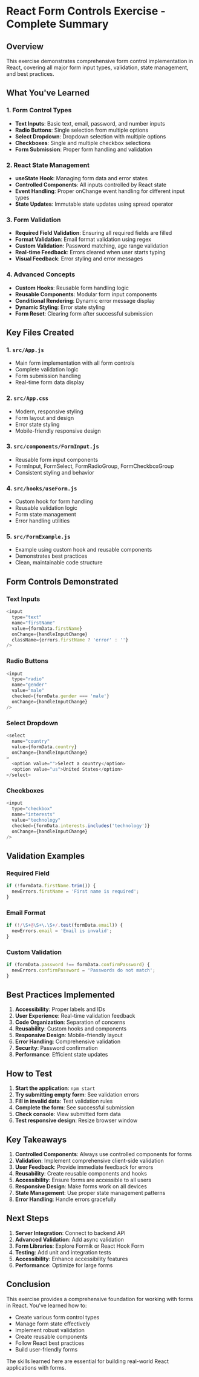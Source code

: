 # React Form Controls Exercise - Complete Summary

## Overview
This exercise demonstrates comprehensive form control implementation in React, covering all major form input types, validation, state management, and best practices.

## What You've Learned

### 1. Form Control Types
- **Text Inputs**: Basic text, email, password, and number inputs
- **Radio Buttons**: Single selection from multiple options
- **Select Dropdown**: Dropdown selection with multiple options
- **Checkboxes**: Single and multiple checkbox selections
- **Form Submission**: Proper form handling and validation

### 2. React State Management
- **useState Hook**: Managing form data and error states
- **Controlled Components**: All inputs controlled by React state
- **Event Handling**: Proper onChange event handling for different input types
- **State Updates**: Immutable state updates using spread operator

### 3. Form Validation
- **Required Field Validation**: Ensuring all required fields are filled
- **Format Validation**: Email format validation using regex
- **Custom Validation**: Password matching, age range validation
- **Real-time Feedback**: Errors cleared when user starts typing
- **Visual Feedback**: Error styling and error messages

### 4. Advanced Concepts
- **Custom Hooks**: Reusable form handling logic
- **Reusable Components**: Modular form input components
- **Conditional Rendering**: Dynamic error message display
- **Dynamic Styling**: Error state styling
- **Form Reset**: Clearing form after successful submission

## Key Files Created

### 1. `src/App.js`
- Main form implementation with all form controls
- Complete validation logic
- Form submission handling
- Real-time form data display

### 2. `src/App.css`
- Modern, responsive styling
- Form layout and design
- Error state styling
- Mobile-friendly responsive design

### 3. `src/components/FormInput.js`
- Reusable form input components
- FormInput, FormSelect, FormRadioGroup, FormCheckboxGroup
- Consistent styling and behavior

### 4. `src/hooks/useForm.js`
- Custom hook for form handling
- Reusable validation logic
- Form state management
- Error handling utilities

### 5. `src/FormExample.js`
- Example using custom hook and reusable components
- Demonstrates best practices
- Clean, maintainable code structure

## Form Controls Demonstrated

### Text Inputs
```javascript
<input
  type="text"
  name="firstName"
  value={formData.firstName}
  onChange={handleInputChange}
  className={errors.firstName ? 'error' : ''}
/>
```

### Radio Buttons
```javascript
<input
  type="radio"
  name="gender"
  value="male"
  checked={formData.gender === 'male'}
  onChange={handleInputChange}
/>
```

### Select Dropdown
```javascript
<select
  name="country"
  value={formData.country}
  onChange={handleInputChange}
>
  <option value="">Select a country</option>
  <option value="us">United States</option>
</select>
```

### Checkboxes
```javascript
<input
  type="checkbox"
  name="interests"
  value="technology"
  checked={formData.interests.includes('technology')}
  onChange={handleInputChange}
/>
```

## Validation Examples

### Required Field
```javascript
if (!formData.firstName.trim()) {
  newErrors.firstName = 'First name is required';
}
```

### Email Format
```javascript
if (!/\S+@\S+\.\S+/.test(formData.email)) {
  newErrors.email = 'Email is invalid';
}
```

### Custom Validation
```javascript
if (formData.password !== formData.confirmPassword) {
  newErrors.confirmPassword = 'Passwords do not match';
}
```

## Best Practices Implemented

1. **Accessibility**: Proper labels and IDs
2. **User Experience**: Real-time validation feedback
3. **Code Organization**: Separation of concerns
4. **Reusability**: Custom hooks and components
5. **Responsive Design**: Mobile-friendly layout
6. **Error Handling**: Comprehensive validation
7. **Security**: Password confirmation
8. **Performance**: Efficient state updates

## How to Test

1. **Start the application**: `npm start`
2. **Try submitting empty form**: See validation errors
3. **Fill in invalid data**: Test validation rules
4. **Complete the form**: See successful submission
5. **Check console**: View submitted form data
6. **Test responsive design**: Resize browser window

## Key Takeaways

1. **Controlled Components**: Always use controlled components for forms
2. **Validation**: Implement comprehensive client-side validation
3. **User Feedback**: Provide immediate feedback for errors
4. **Reusability**: Create reusable components and hooks
5. **Accessibility**: Ensure forms are accessible to all users
6. **Responsive Design**: Make forms work on all devices
7. **State Management**: Use proper state management patterns
8. **Error Handling**: Handle errors gracefully

## Next Steps

1. **Server Integration**: Connect to backend API
2. **Advanced Validation**: Add async validation
3. **Form Libraries**: Explore Formik or React Hook Form
4. **Testing**: Add unit and integration tests
5. **Accessibility**: Enhance accessibility features
6. **Performance**: Optimize for large forms

## Conclusion

This exercise provides a comprehensive foundation for working with forms in React. You've learned how to:
- Create various form control types
- Manage form state effectively
- Implement robust validation
- Create reusable components
- Follow React best practices
- Build user-friendly forms

The skills learned here are essential for building real-world React applications with forms.
